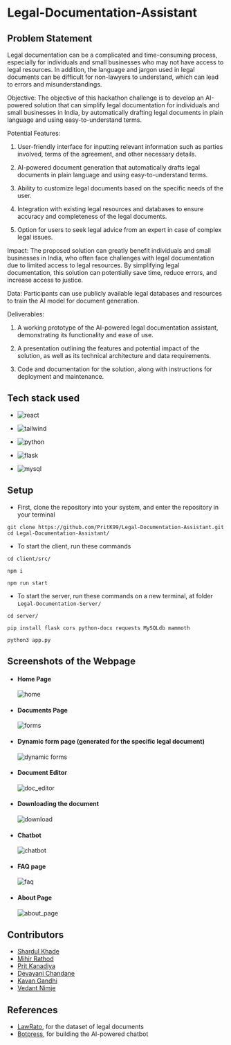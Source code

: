 # Legal-Documentation-Assistant
## Problem Statement

Legal documentation can be a complicated and time-consuming process, especially for individuals and small businesses who may not have access to legal resources. In addition, the language and jargon used in legal documents can be difficult for non-lawyers to understand, which can lead to errors and misunderstandings. 

Objective: The objective of this hackathon challenge is to develop an AI-powered solution that can simplify legal documentation for individuals and small businesses in India, by automatically drafting legal documents in plain language and using easy-to-understand terms. 

Potential Features: 

1. User-friendly interface for inputting relevant information such as parties involved, terms of the agreement, and other necessary details. 

2. AI-powered document generation that automatically drafts legal documents in plain language and using easy-to-understand terms. 

3. Ability to customize legal documents based on the specific needs of the user. 

4. Integration with existing legal resources and databases to ensure accuracy and completeness of the legal documents. 

5. Option for users to seek legal advice from an expert in case of complex legal issues. 

Impact: The proposed solution can greatly benefit individuals and small businesses in India, who often face challenges with legal documentation due to limited access to legal resources. By simplifying legal documentation, this solution can potentially save time, reduce errors, and increase access to justice. 

Data: Participants can use publicly available legal databases and resources to train the AI model for document generation. 

Deliverables: 

1. A working prototype of the AI-powered legal documentation assistant, demonstrating its functionality and ease of use. 

2. A presentation outlining the features and potential impact of the solution, as well as its technical architecture and data requirements. 

3. Code and documentation for the solution, along with instructions for deployment and maintenance. 

## Tech stack used

- ![react](https://img.shields.io/badge/React-20232A?style=for-the-badge&logo=react&logoColor=61DAFB)

- ![tailwind](https://img.shields.io/badge/Tailwind_CSS-38B2AC?style=for-the-badge&logo=tailwind-css&logoColor=white)

- ![python](https://img.shields.io/badge/Python-FFD43B?style=for-the-badge&logo=python&logoColor=blue)

- ![flask](https://img.shields.io/badge/flask-%23000.svg?style=for-the-badge&logo=flask&logoColor=white)

- ![mysql](https://img.shields.io/badge/MySQL-005C84?style=for-the-badge&logo=mysql&logoColor=white)

## Setup

- First, clone the repository into your system, and enter the repository in your terminal

```
git clone https://github.com/PritK99/Legal-Documentation-Assistant.git
cd Legal-Documentation-Assistant/
```

- To start the client, run these commands

```
cd client/src/

npm i

npm run start
```

- To start the server, run these commands on a new terminal, at folder `Legal-Documentation-Server/`
```
cd server/

pip install flask cors python-docx requests MySQLdb mammoth

python3 app.py
```

## Screenshots of the Webpage

- #### Home Page

    ![home](./assets/image.png)

- #### Documents Page

    ![forms](./assets/image-1.png)

- #### Dynamic form page (generated for the specific legal document)

    ![dynamic forms](./assets/image-2.png)

- #### Document Editor 

    ![doc_editor](./assets/image-4.png)

- #### Downloading the document

    ![download](./assets/image-3.png)

- #### Chatbot 

    ![chatbot](./assets/image-6.png)

- #### FAQ page

    ![faq](./assets/image-7.png)

- #### About Page

    ![about_page](./assets/image-5.png)

## Contributors

- [Shardul Khade](https://github.com/shark-21)
- [Mihir Rathod](https://github.com/m-g-rathod)
- [Prit Kanadiya](https://github.com/PritK99)
- [Devayani Chandane](https://github.com/devayani03)
- [Kavan Gandhi](https://github.com/KGan31)
- [Vedant Nimje](https://github.com/vrnimje)

## References

- [LawRato](https://lawrato.com/legal-documents), for the dataset of legal documents
- [Botpress](https://botpress.com/), for building the AI-powered chatbot







